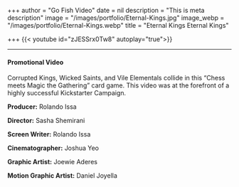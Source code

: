 +++
author = "Go Fish Video"
date = nil
description = "This is meta description"
image = "/images/portfolio/Eternal-Kings.jpg"
image_webp = "/images/portfolio/Eternal-Kings.webp"
title = "Eternal Kings Eternal Kings"

+++
{{< youtube id="zJESSrx0Tw8" autoplay="true">}}

***

#### Promotional Video

Corrupted Kings, Wicked Saints, and Vile Elementals collide in this “Chess meets Magic the Gathering” card game. This video was at the forefront of a highly successful Kickstarter Campaign.

**Producer:** Rolando Issa

**Director:** Sasha Shemirani

**Screen Writer:** Rolando Issa

**Cinematographer:** Joshua Yeo

**Graphic Artist:** Joewie Aderes

**Motion Graphic Artist:** Daniel Joyella
